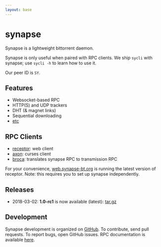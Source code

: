 ```yaml
---
layout: base
---
```


# synapse

Synapse is a lightweight bittorrent daemon.

Synapse is only useful when paired with RPC clients. We ship `sycli` with
synapse; use `sycli -h` to learn how to use it.

Our peer ID is `SY`.

## Features

- Websocket-based RPC
- HTTP(S) and UDP trackers
- DHT (& magnet links)
- Sequential downloading
- [etc](https://github.com/Luminarys/synapse/issues/1)

## RPC Clients

- [receptor](https://github.com/SirCmpwn/receptor): web client
- [axon](https://github.com/ParadoxSpiral/axon): curses client
- [broca](https://broca.synapse-bt.org): translates synapse RPC to transmission RPC

For your convenience, [web.synapse-bt.org](https://web.synapse-bt.org) is
running the latest version of receptor. Note: this requires you to set up
synapse independently.

## Releases

- 2018-03-02: **1.0-rc1** is now available (latest): [tar.gz](https://github.com/Luminarys/synapse/archive/1.0-rc1.tar.gz)

## Development

Synapse development is organized on
[GitHub](https://github.com/Luminarys/synapse). To contribute, send pull
requests. To report bugs, open GitHub issues. RPC documentation is available
[here](https://github.com/Luminarys/synapse/blob/master/doc/RPC).
